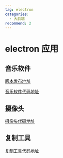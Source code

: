```yaml
---
tag: electron
categories:
  - 大前端
recommend: 2
---
```


# electron 应用

## 音乐软件

[版本发布地址](https://github.com/starrysky-future/starrysky-music-desktop/releases)

[音乐软件代码地址](https://github.com/starrysky-future/starrysky-music-desktop)

## 摄像头

[摄像头代码地址](https://github.com/starrysky-future/myCamera)

## 复制工具

[复制工具代码地址](https://github.com/starrysky-future/copyRecord)

